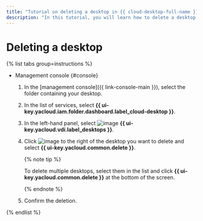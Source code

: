 ```yaml
---
title: "Tutorial on deleting a desktop in {{ cloud-desktop-full-name }}"
description: "In this tutorial, you will learn how to delete a desktop in {{ cloud-desktop-full-name }}."
---
```


# Deleting a desktop

{% list tabs group=instructions %}

- Management console {#console}

   1. In the [management console]({{ link-console-main }}), select the folder containing your desktop.
   1. In the list of services, select **{{ ui-key.yacloud.iam.folder.dashboard.label_cloud-desktop }}**.
   1. In the left-hand panel, select ![image](../../../_assets/console-icons/display.svg) **{{ ui-key.yacloud.vdi.label_desktops }}**.
   1. Click ![image](../../../_assets/console-icons/ellipsis.svg) to the right of the desktop you want to delete and select **{{ ui-key.yacloud.common.delete }}**.

      {% note tip %}

      To delete multiple desktops, select them in the list and click **{{ ui-key.yacloud.common.delete }}** at the bottom of the screen.

      {% endnote %}

   1. Confirm the deletion.

{% endlist %}
